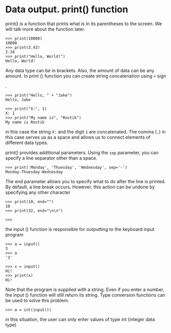 # Data output. print() function

print() is a function that prints what is in its parentheses to the screen.
We will talk more about the function later.


```
>>> print(10000)
10000
>>> print(3.43)
2.34
>>> print("Hello, World!")
Hello, World!
```

Any data type can be in brackets.
Also, the amount of data can be any amount.
In print () function you can create string concatenation using ```+``` sign

.

```
>>> print("Hello, " + "Jake")
Hello, Jake
```

```
>>> print("X:", 1)
X: 1
>>> print("My name is", "Rostik")
My name is Rostik
```
in this case the string ```X:``` and the digit ```1``` are concatenated.
The comma (```,```) in this case serves us as a space and allows us to connect elements of different data types.

print() provides additional parameters. Using the ```sep``` parameter, you can specify a line separator other than a space.

```
>>> print('Monday', 'Thuesday', 'Wednesday', sep='-')
Monday-Thuesday-Wednesday
```

The end parameter allows you to specify what to do after the line is printed. By default, a line break occurs. However, this action can be undone by specifying any other character

```
>>> print(10, end="")
10
>>> print(32, end="\n\n")

>>>
```

the input () function is responsible for outputting to the keyboard input program

```
>>> a = input()
3
>>> a
'3'
```

```
>>> x = input()
Hi!
>>> print(x)
Hi!
```
Note that the program is supplied with a string. Even if you enter a number, the input () function will still return its string. 
Type conversion functions can be used to solve this problem.

```
>>> a = int(input())
```
in this situation, the user can only enter values ​​of type int (integer data type)

